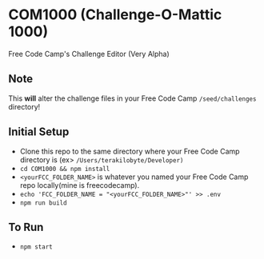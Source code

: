 # COM1000 (Challenge-O-Mattic 1000)
Free Code Camp's Challenge Editor (Very Alpha)

## Note
This **will** alter the challenge files in your Free Code Camp `/seed/challenges` directory!


## Initial Setup
* Clone this repo to the same directory where your Free Code Camp directory is (ex> `/Users/terakilobyte/Developer)`
* `cd COM1000 && npm install`
* `<yourFCC_FOLDER_NAME>` is whatever you named your Free Code Camp repo locally(mine is freecodecamp).
* `echo 'FCC_FOLDER_NAME = "<yourFCC_FOLDER_NAME>"' >> .env`
* `npm run build`

## To Run
* `npm start`

